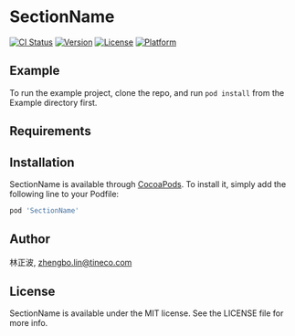 # SectionName

[![CI Status](https://img.shields.io/travis/林正波/SectionName.svg?style=flat)](https://travis-ci.org/林正波/SectionName)
[![Version](https://img.shields.io/cocoapods/v/SectionName.svg?style=flat)](https://cocoapods.org/pods/SectionName)
[![License](https://img.shields.io/cocoapods/l/SectionName.svg?style=flat)](https://cocoapods.org/pods/SectionName)
[![Platform](https://img.shields.io/cocoapods/p/SectionName.svg?style=flat)](https://cocoapods.org/pods/SectionName)

## Example

To run the example project, clone the repo, and run `pod install` from the Example directory first.

## Requirements

## Installation

SectionName is available through [CocoaPods](https://cocoapods.org). To install
it, simply add the following line to your Podfile:

```ruby
pod 'SectionName'
```

## Author

林正波, zhengbo.lin@tineco.com

## License

SectionName is available under the MIT license. See the LICENSE file for more info.

